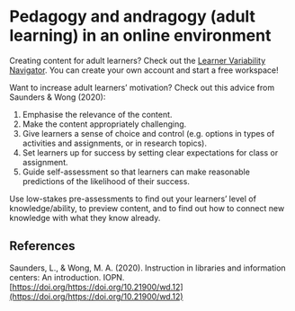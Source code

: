 # Pedagogy and andragogy (adult learning) in an online environment #

Creating content for adult learners? Check out the [Learner Variability Navigator](https://lvp.digitalpromiseglobal.org/). You can create your own account and start a free workspace!

Want to increase adult learners’ motivation? Check out this advice from Saunders & Wong (2020):
1. Emphasise the relevance of the content.
2. Make the content appropriately challenging.
3. Give learners a sense of choice and control (e.g. options in types of activities and assignments, or in research topics).
4. Set learners up for success by setting clear expectations for class or assignment.
5. Guide self-assessment so that learners can make reasonable predictions of the likelihood of their success.

Use low-stakes pre-assessments to find out your learners’ level of knowledge/ability, to preview content, and to find out how to connect new knowledge with what they know already.

## References ##
Saunders, L., & Wong, M. A. (2020). Instruction in libraries and information centers: An introduction. IOPN. [https://doi.org/https://doi.org/10.21900/wd.12](https://doi.org/https://doi.org/10.21900/wd.12)
